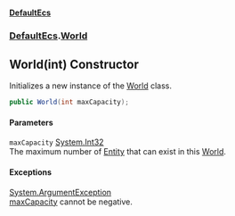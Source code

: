 #### [DefaultEcs](./index.md 'index')
### [DefaultEcs](./DefaultEcs.md 'DefaultEcs').[World](./DefaultEcs-World.md 'DefaultEcs.World')
## World(int) Constructor
Initializes a new instance of the [World](./DefaultEcs-World.md 'DefaultEcs.World') class.  
```csharp
public World(int maxCapacity);
```
#### Parameters
<a name='DefaultEcs-World-World(int)-maxCapacity'></a>
`maxCapacity` [System.Int32](https://docs.microsoft.com/en-us/dotnet/api/System.Int32 'System.Int32')  
The maximum number of [Entity](./DefaultEcs-Entity.md 'DefaultEcs.Entity') that can exist in this [World](./DefaultEcs-World.md 'DefaultEcs.World').  
  
#### Exceptions
[System.ArgumentException](https://docs.microsoft.com/en-us/dotnet/api/System.ArgumentException 'System.ArgumentException')  
[maxCapacity](#DefaultEcs-World-World(int)-maxCapacity 'DefaultEcs.World.World(int).maxCapacity') cannot be negative.  

